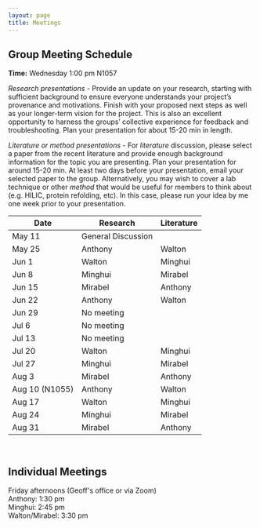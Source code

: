 ```yaml
---
layout: page
title: Meetings
---
```


## Group Meeting Schedule
**Time:** Wednesday 1:00 pm N1057<br/>


*Research presentations* - Provide an update on your research, starting with sufficient background to ensure everyone understands your project’s provenance and motivations. Finish with your proposed next steps as well as your longer-term vision for the project. This is also an excellent opportunity to harness the groups’ collective experience for feedback and troubleshooting. Plan your presentation for about 15-20 min in length.<br/>

*Literature or method presentations* - For *literature* discussion, please select a paper from the recent literature and provide enough background information for the topic you are presenting. Plan your presentation for around 15-20 min. At least two days before your presentation, email your selected paper to the group. Alternatively, you may wish to cover a lab technique or other *method* that would be useful for members to think about (e.g. HILIC, protein refolding, etc). In this case, please run your idea by me one week prior to your presentation.<br/>

<table>
  <thead>
    <tr>
      <th>Date</th>
      <th>Research</th>
      <th>Literature</th>
    </tr>
  </thead>
  <tbody>
    <tr>
      <td>May 11</td>
      <td>General Discussion</td>
      <td></td>
    </tr>
    <tr>
      <td>May 25</td>
      <td>Anthony</td>
      <td>Walton</td>
    </tr>
    <tr>
      <td>Jun 1</td>
      <td>Walton</td>
      <td>Minghui</td>
    </tr>
    <tr>
      <td>Jun 8</td>
      <td>Minghui</td>
      <td>Mirabel</td>
    </tr>
    <tr>
      <td>Jun 15</td>
      <td>Mirabel</td>
      <td>Anthony</td>
    </tr>
    <tr>
      <td>Jun 22</td>
      <td>Anthony</td>
      <td>Walton</td>
    </tr>
    <tr>
      <td>Jun 29</td>
      <td>No meeting</td>
      <td></td>
    </tr>
    <tr>
      <td>Jul 6</td>
      <td>No meeting</td>
      <td></td>
    </tr>
    <tr>
      <td>Jul 13</td>
      <td>No meeting</td>
      <td></td>
    </tr>
    <tr>
      <td>Jul 20</td>
      <td>Walton</td>
      <td>Minghui</td>
    </tr>
    <tr>
      <td>Jul 27</td>
      <td>Minghui</td>
      <td>Mirabel</td>
    </tr>
    <tr>
      <td>Aug 3</td>
      <td>Mirabel</td>
      <td>Anthony</td>
    </tr>
    <tr>
      <td>Aug 10 (N1055)</td>
      <td>Anthony</td>
      <td>Walton</td>
    </tr>
    <tr>
      <td>Aug 17</td>
      <td>Walton</td>
      <td>Minghui</td>
    </tr>
    <tr>
      <td>Aug 24</td>
      <td>Minghui</td>
      <td>Mirabel</td>
    </tr>
    <tr>
      <td>Aug 31</td>
      <td>Mirabel</td>
      <td>Anthony</td>
    </tr>
  </tbody>
</table>

<br/>

## Individual Meetings
Friday afternoons (Geoff's office or via Zoom)<br/>
Anthony: 1:30 pm<br/>
Minghui: 2:45 pm<br/>
Walton/Mirabel: 3:30 pm





